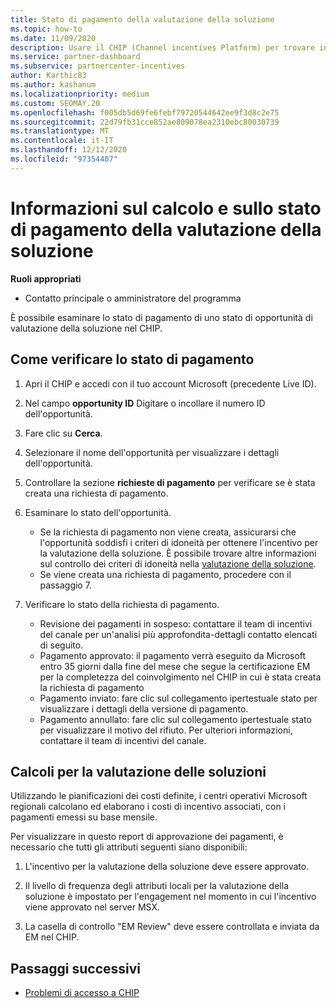 ```yaml
---
title: Stato di pagamento della valutazione della soluzione
ms.topic: how-to
ms.date: 11/09/2020
description: Usare il CHIP (Channel incentives Platform) per trovare informazioni sulle opportunità di valutazione delle soluzioni, sui relativi calcoli e sullo stato dei pagamenti.
ms.service: partner-dashboard
ms.subservice: partnercenter-incentives
author: Karthic83
ms.author: kashanum
ms.localizationpriority: medium
ms.custom: SEOMAY.20
ms.openlocfilehash: f005db5d69fe6febf79720544642ee9f3d8c2e75
ms.sourcegitcommit: 22d79fb31cce852ae809078ea2310ebc80030739
ms.translationtype: MT
ms.contentlocale: it-IT
ms.lasthandoff: 12/12/2020
ms.locfileid: "97354407"
---
```

# <a name="solution-assessment-payment-status-and-calculation-info"></a>Informazioni sul calcolo e sullo stato di pagamento della valutazione della soluzione

**Ruoli appropriati**

- Contatto principale o amministratore del programma

È possibile esaminare lo stato di pagamento di uno stato di opportunità di valutazione della soluzione nel CHIP.

## <a name="how-to-review-your-payment-status"></a>Come verificare lo stato di pagamento

1. Apri il CHIP e accedi con il tuo account Microsoft (precedente Live ID).
2. Nel campo **opportunity ID** Digitare o incollare il numero ID dell'opportunità.
3. Fare clic su **Cerca**.
4. Selezionare il nome dell'opportunità per visualizzare i dettagli dell'opportunità.
5. Controllare la sezione **richieste di pagamento** per verificare se è stata creata una richiesta di pagamento.
6. Esaminare lo stato dell'opportunità.

    - Se la richiesta di pagamento non viene creata, assicurarsi che l'opportunità soddisfi i criteri di idoneità per ottenere l'incentivo per la valutazione della soluzione. È possibile trovare altre informazioni sul controllo dei criteri di idoneità nella [valutazione della soluzione](chip-solution-assessment.md).
    - Se viene creata una richiesta di pagamento, procedere con il passaggio 7.
7. Verificare lo stato della richiesta di pagamento.

    - Revisione dei pagamenti in sospeso: contattare il team di incentivi del canale per un'analisi più approfondita-dettagli contatto elencati di seguito.
    - Pagamento approvato: il pagamento verrà eseguito da Microsoft entro 35 giorni dalla fine del mese che segue la certificazione EM per la completezza del coinvolgimento nel CHIP in cui è stata creata la richiesta di pagamento
    -  Pagamento inviato: fare clic sul collegamento ipertestuale stato per visualizzare i dettagli della versione di pagamento.
    - Pagamento annullato: fare clic sul collegamento ipertestuale stato per visualizzare il motivo del rifiuto. Per ulteriori informazioni, contattare il team di incentivi del canale.

## <a name="calculations-for-solutions-assessment"></a>Calcoli per la valutazione delle soluzioni

Utilizzando le pianificazioni dei costi definite, i centri operativi Microsoft regionali calcolano ed elaborano i costi di incentivo associati, con i pagamenti emessi su base mensile.

Per visualizzare in questo report di approvazione dei pagamenti, è necessario che tutti gli attributi seguenti siano disponibili:

1. L'incentivo per la valutazione della soluzione deve essere approvato.

1. Il livello di frequenza degli attributi locali per la valutazione della soluzione è impostato per l'engagement nel momento in cui l'incentivo viene approvato nel server MSX.
 
1. La casella di controllo "EM Review" deve essere controllata e inviata da EM nel CHIP.

## <a name="next-steps"></a>Passaggi successivi

- [Problemi di accesso a CHIP](chip-access-trouble.md) 
